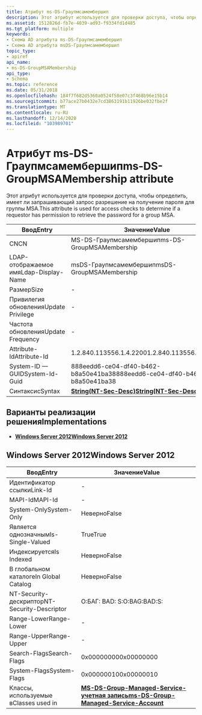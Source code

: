 ```yaml
---
title: Атрибут ms-DS-Граупмсамембершип
description: Этот атрибут используется для проверки доступа, чтобы определить, имеет ли запрашивающий запрос разрешение на получение пароля для группы MSA.
ms.assetid: 1512826d-fb7e-4039-ad93-f9334fd1d485
ms.tgt_platform: multiple
keywords:
- Схема AD атрибута ms-DS-Граупмсамембершип
- Схема AD атрибута msDS-Граупмсамембершип
topic_type:
- apiref
api_name:
- ms-DS-GroupMSAMembership
api_type:
- Schema
ms.topic: reference
ms.date: 05/31/2018
ms.openlocfilehash: 184f7f682d5360a0524f58e07c3f468b96e15b14
ms.sourcegitcommit: b77ace27b0432e7cd3863191b11926be032fbe2f
ms.translationtype: MT
ms.contentlocale: ru-RU
ms.lasthandoff: 12/14/2020
ms.locfileid: "103989701"
---
```

# <a name="ms-ds-groupmsamembership-attribute"></a><span data-ttu-id="1e9f7-105">Атрибут ms-DS-Граупмсамембершип</span><span class="sxs-lookup"><span data-stu-id="1e9f7-105">ms-DS-GroupMSAMembership attribute</span></span>

<span data-ttu-id="1e9f7-106">Этот атрибут используется для проверки доступа, чтобы определить, имеет ли запрашивающий запрос разрешение на получение пароля для группы MSA.</span><span class="sxs-lookup"><span data-stu-id="1e9f7-106">This attribute is used for access checks to determine if a requestor has permission to retrieve the password for a group MSA.</span></span>



| <span data-ttu-id="1e9f7-107">Ввод</span><span class="sxs-lookup"><span data-stu-id="1e9f7-107">Entry</span></span> | <span data-ttu-id="1e9f7-108">Значение</span><span class="sxs-lookup"><span data-stu-id="1e9f7-108">Value</span></span> |
|-------------------|-----------------------------------------------------|
| <span data-ttu-id="1e9f7-109">CN</span><span class="sxs-lookup"><span data-stu-id="1e9f7-109">CN</span></span>                | <span data-ttu-id="1e9f7-110">MS-DS-Граупмсамембершип</span><span class="sxs-lookup"><span data-stu-id="1e9f7-110">ms-DS-GroupMSAMembership</span></span>                            |
| <span data-ttu-id="1e9f7-111">LDAP-отображаемое имя</span><span class="sxs-lookup"><span data-stu-id="1e9f7-111">Ldap-Display-Name</span></span> | <span data-ttu-id="1e9f7-112">msDS-Граупмсамембершип</span><span class="sxs-lookup"><span data-stu-id="1e9f7-112">msDS-GroupMSAMembership</span></span>                             |
| <span data-ttu-id="1e9f7-113">Размер</span><span class="sxs-lookup"><span data-stu-id="1e9f7-113">Size</span></span>              | \-                                                  |
| <span data-ttu-id="1e9f7-114">Привилегия обновления</span><span class="sxs-lookup"><span data-stu-id="1e9f7-114">Update Privilege</span></span>  | \-                                                  |
| <span data-ttu-id="1e9f7-115">Частота обновления</span><span class="sxs-lookup"><span data-stu-id="1e9f7-115">Update Frequency</span></span>  | \-                                                  |
| <span data-ttu-id="1e9f7-116">Attribute-Id</span><span class="sxs-lookup"><span data-stu-id="1e9f7-116">Attribute-Id</span></span>      | <span data-ttu-id="1e9f7-117">1.2.840.113556.1.4.2200</span><span class="sxs-lookup"><span data-stu-id="1e9f7-117">1.2.840.113556.1.4.2200</span></span>                             |
| <span data-ttu-id="1e9f7-118">System-ID — GUID</span><span class="sxs-lookup"><span data-stu-id="1e9f7-118">System-Id-Guid</span></span>    | <span data-ttu-id="1e9f7-119">888eedd6-ce04-df40-b462-b8a50e41ba38</span><span class="sxs-lookup"><span data-stu-id="1e9f7-119">888eedd6-ce04-df40-b462-b8a50e41ba38</span></span>                |
| <span data-ttu-id="1e9f7-120">Синтаксис</span><span class="sxs-lookup"><span data-stu-id="1e9f7-120">Syntax</span></span>            | [<span data-ttu-id="1e9f7-121">**String(NT-Sec-Desc)**</span><span class="sxs-lookup"><span data-stu-id="1e9f7-121">**String(NT-Sec-Desc)**</span></span>](s-string-nt-sec-desc.md) |



## <a name="implementations"></a><span data-ttu-id="1e9f7-122">Варианты реализации решения</span><span class="sxs-lookup"><span data-stu-id="1e9f7-122">Implementations</span></span>

-   [<span data-ttu-id="1e9f7-123">**Windows Server 2012**</span><span class="sxs-lookup"><span data-stu-id="1e9f7-123">**Windows Server 2012**</span></span>](#windows-server-2012)

## <a name="windows-server-2012"></a><span data-ttu-id="1e9f7-124">Windows Server 2012</span><span class="sxs-lookup"><span data-stu-id="1e9f7-124">Windows Server 2012</span></span>



| <span data-ttu-id="1e9f7-125">Ввод</span><span class="sxs-lookup"><span data-stu-id="1e9f7-125">Entry</span></span> | <span data-ttu-id="1e9f7-126">Значение</span><span class="sxs-lookup"><span data-stu-id="1e9f7-126">Value</span></span> |
|------------------------|---------------------------------------------------------------------------------------------|
| <span data-ttu-id="1e9f7-127">Идентификатор ссылки</span><span class="sxs-lookup"><span data-stu-id="1e9f7-127">Link-Id</span></span>                | \-                                                                                          |
| <span data-ttu-id="1e9f7-128">MAPI-Id</span><span class="sxs-lookup"><span data-stu-id="1e9f7-128">MAPI-Id</span></span>                | \-                                                                                          |
| <span data-ttu-id="1e9f7-129">System-Only</span><span class="sxs-lookup"><span data-stu-id="1e9f7-129">System-Only</span></span>            | <span data-ttu-id="1e9f7-130">Неверно</span><span class="sxs-lookup"><span data-stu-id="1e9f7-130">False</span></span>                                                                                       |
| <span data-ttu-id="1e9f7-131">Является однозначным</span><span class="sxs-lookup"><span data-stu-id="1e9f7-131">Is-Single-Valued</span></span>       | <span data-ttu-id="1e9f7-132">True</span><span class="sxs-lookup"><span data-stu-id="1e9f7-132">True</span></span>                                                                                        |
| <span data-ttu-id="1e9f7-133">Индексируется</span><span class="sxs-lookup"><span data-stu-id="1e9f7-133">Is Indexed</span></span>             | <span data-ttu-id="1e9f7-134">Неверно</span><span class="sxs-lookup"><span data-stu-id="1e9f7-134">False</span></span>                                                                                       |
| <span data-ttu-id="1e9f7-135">В глобальном каталоге</span><span class="sxs-lookup"><span data-stu-id="1e9f7-135">In Global Catalog</span></span>      | <span data-ttu-id="1e9f7-136">Неверно</span><span class="sxs-lookup"><span data-stu-id="1e9f7-136">False</span></span>                                                                                       |
| <span data-ttu-id="1e9f7-137">NT-Security-дескриптор</span><span class="sxs-lookup"><span data-stu-id="1e9f7-137">NT-Security-Descriptor</span></span> | <span data-ttu-id="1e9f7-138">О:БАГ: BAD: S:</span><span class="sxs-lookup"><span data-stu-id="1e9f7-138">O:BAG:BAD:S:</span></span>                                                                                |
| <span data-ttu-id="1e9f7-139">Range-Lower</span><span class="sxs-lookup"><span data-stu-id="1e9f7-139">Range-Lower</span></span>            | \-                                                                                          |
| <span data-ttu-id="1e9f7-140">Range-Upper</span><span class="sxs-lookup"><span data-stu-id="1e9f7-140">Range-Upper</span></span>            | \-                                                                                          |
| <span data-ttu-id="1e9f7-141">Search-Flags</span><span class="sxs-lookup"><span data-stu-id="1e9f7-141">Search-Flags</span></span>           | <span data-ttu-id="1e9f7-142">0x00000000</span><span class="sxs-lookup"><span data-stu-id="1e9f7-142">0x00000000</span></span>                                                                                  |
| <span data-ttu-id="1e9f7-143">System-Flags</span><span class="sxs-lookup"><span data-stu-id="1e9f7-143">System-Flags</span></span>           | <span data-ttu-id="1e9f7-144">0x00000010</span><span class="sxs-lookup"><span data-stu-id="1e9f7-144">0x00000010</span></span>                                                                                  |
| <span data-ttu-id="1e9f7-145">Классы, используемые в</span><span class="sxs-lookup"><span data-stu-id="1e9f7-145">Classes used in</span></span>        | [<span data-ttu-id="1e9f7-146">**MS-DS-Group-Managed-Service-учетная запись**</span><span class="sxs-lookup"><span data-stu-id="1e9f7-146">**ms-DS-Group-Managed-Service-Account**</span></span>](c-msds-groupmanagedserviceaccount.md)<br/> |



 

 





